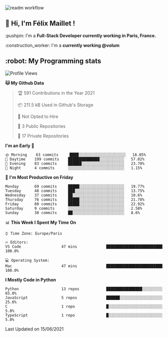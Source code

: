 ![readm workflow](https://github.com/fmaillet24/fmaillet24/actions/workflows/main.yml/badge.svg)

<h2>👋 Hi, I'm Félix Maillet !</h2>

<p>:pushpin: I'm a <strong>Full-Stack Developer currently working in Paris, France.</strong></p>
<p>:construction_worker: I'm a <strong>currently working @volum</strong></p>

<h2>:robot: My Programming stats</h2>

<!--START_SECTION:waka-->
![Profile Views](http://img.shields.io/badge/Profile%20Views-0-blue)

**🐱 My Github Data** 

> 🏆 591 Contributions in the Year 2021
 > 
> 📦 211.5 kB Used in Github's Storage 
 > 
> 🚫 Not Opted to Hire
 > 
> 📜 3 Public Repositories 
 > 
> 🔑 17 Private Repositories  
 > 
**I'm an Early 🐤** 

```text
🌞 Morning    63 commits     ████░░░░░░░░░░░░░░░░░░░░░   18.05% 
🌆 Daytime    199 commits    ██████████████░░░░░░░░░░░   57.02% 
🌃 Evening    83 commits     ██████░░░░░░░░░░░░░░░░░░░   23.78% 
🌙 Night      4 commits      ░░░░░░░░░░░░░░░░░░░░░░░░░   1.15%

```
📅 **I'm Most Productive on Friday** 

```text
Monday       69 commits     █████░░░░░░░░░░░░░░░░░░░░   19.77% 
Tuesday      48 commits     ███░░░░░░░░░░░░░░░░░░░░░░   13.75% 
Wednesday    37 commits     ██░░░░░░░░░░░░░░░░░░░░░░░   10.6% 
Thursday     76 commits     █████░░░░░░░░░░░░░░░░░░░░   21.78% 
Friday       80 commits     █████░░░░░░░░░░░░░░░░░░░░   22.92% 
Saturday     9 commits      ░░░░░░░░░░░░░░░░░░░░░░░░░   2.58% 
Sunday       30 commits     ██░░░░░░░░░░░░░░░░░░░░░░░   8.6%

```


📊 **This Week I Spent My Time On** 

```text
⌚︎ Time Zone: Europe/Paris

🔥 Editors: 
VS Code                  47 mins             █████████████████████████   100.0%

💻 Operating System: 
Mac                      47 mins             █████████████████████████   100.0%

```

**I Mostly Code in Python** 

```text
Python                   13 repos            ████████████████░░░░░░░░░   65.0% 
JavaScript               5 repos             ██████░░░░░░░░░░░░░░░░░░░   25.0% 
C                        1 repo              █░░░░░░░░░░░░░░░░░░░░░░░░   5.0% 
TypeScript               1 repo              █░░░░░░░░░░░░░░░░░░░░░░░░   5.0%

```



 Last Updated on 15/06/2021
<!--END_SECTION:waka-->
